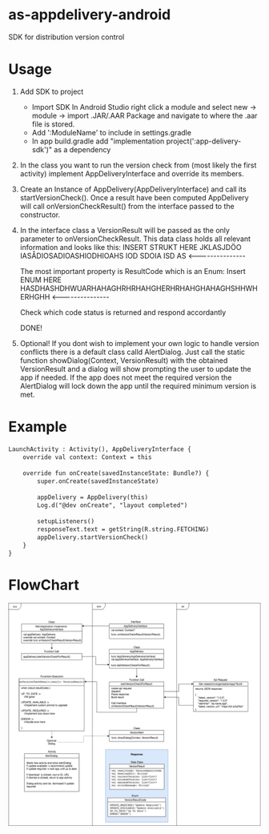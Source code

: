 # as-appdelivery-android
SDK for distribution version control

# Usage
1. Add SDK to project
   - Import SDK 
     In Android Studio right click a module and select new -> module -> import .JAR/.AAR Package and navigate to where the .aar file is stored.
   - Add ':ModuleName' to include in settings.gradle
   - In app build.gradle add "implementation project(':app-delivery-sdk')" as a dependency

2. In the class you want to run the version check from (most likely the first activity) implement AppDeliveryInterface and override its members.

3. Create an Instance of AppDelivery(AppDeliveryInterface) and call its startVersionCheck().
   Once a result have been computed AppDelivery will call onVersionCheckResult() from the interface passed to the constructor.

4. In the interface class a VersionResult will be passed as the only parameter to onVersionCheckResult.
   This data class holds all relevant information and looks like this:
   INSERT STRUKT HERE JKLASJDÖO IASÅDIOSADIOASHIODHIOAHS IOD SDOIA ISD AS   <---------------

   The most important property is ResultCode which is an Enum:
   Insert ENUM HERE HASDHASHDHWUARHAHAGHRHRHAHGHERHRHAHGHAHAGHSHHWHERHGHH   <---------------

   Check which code status is returned and respond accordantly

   DONE!

5. Optional!
   If you dont wish to implement your own logic to handle version conflicts there is a default class calld AlertDialog.
   Just call the static function showDialog(Context, VersionResult) with the obtained VersionResult and a dialog will show prompting the user to update the app if needed.
   If the app does not meet the required version the AlertDialog will lock down the app until the required minimum version is met.

# Example

```
LaunchActivity : Activity(), AppDeliveryInterface {
	override val context: Context = this

	override fun onCreate(savedInstanceState: Bundle?) {
		super.onCreate(savedInstanceState)

		appDelivery = AppDelivery(this)
        Log.d("@dev onCreate", "layout completed")

        setupListeners()
        responseText.text = getString(R.string.FETCHING)
        appDelivery.startVersionCheck()
	}
}
```
# FlowChart
![Flowchart](docs/AppDeliveryFlowchart.png)
